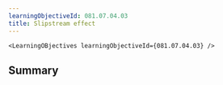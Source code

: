 ```yaml
---
learningObjectiveId: 081.07.04.03
title: Slipstream effect
---
```


```tsx eval
<LearningOBjectives learningObjectiveId={081.07.04.03} />
```

## Summary
